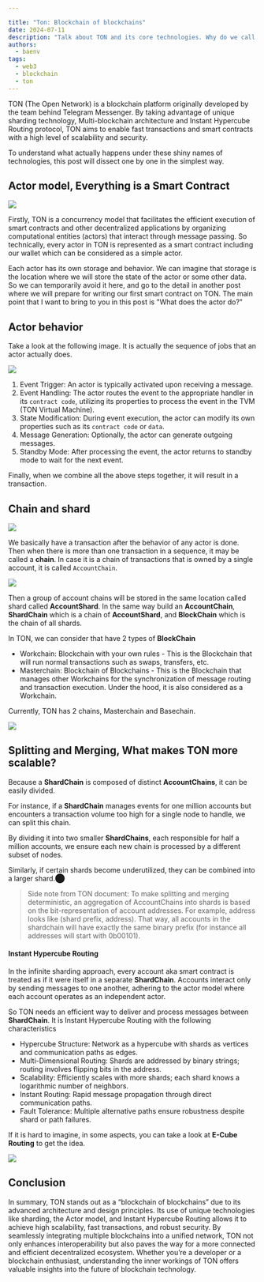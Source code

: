 ```yaml
---

title: "Ton: Blockchain of blockchains"
date: 2024-07-11
description: "Talk about TON and its core technologies. Why do we call TON the 'Blockchain of blockchains'?"
authors:
  - baenv
tags:
  - web3
  - blockchain
  - ton
---
```


TON (The Open Network) is a blockchain platform originally developed by the team behind Telegram Messenger. By taking advantage of unique sharding technology, Multi-blockchain architecture and Instant Hypercube Routing protocol, TON aims to enable fast transactions and smart contracts with a high level of scalability and security.

To understand what actually happens under these shiny names of technologies, this post will dissect one by one in the simplest way.

## Actor model, Everything is a Smart Contract

![](assets/ton_blockchain_of_blockchains_ton-actor-model.webp)

Firstly, TON is a concurrency model that facilitates the efficient execution of smart contracts and other decentralized applications by organizing computational entities (actors) that interact through message passing. So technically, every actor in TON is represented as a smart contract including our wallet which can be considered as a simple actor.

Each actor has its own storage and behavior. We can imagine that storage is the location where we will store the state of the actor or some other data. So we can temporarily avoid it here, and go to the detail in another post where we will prepare for writing our first smart contract on TON. The main point that I want to bring to you in this post is "What does the actor do?"

## Actor behavior

Take a look at the following image. It is actually the sequence of jobs that an actor actually does.

![](assets/ton_blockchain_of_blockchains_ton-actor-behavior.webp)

1. Event Trigger: An actor is typically activated upon receiving a message.
2. Event Handling: The actor routes the event to the appropriate handler in its `contract code`, utilizing its properties to process the event in the TVM (TON Virtual Machine).
3. State Modification: During event execution, the actor can modify its own properties such as its `contract code` or `data`.
4. Message Generation: Optionally, the actor can generate outgoing messages.
5. Standby Mode: After processing the event, the actor returns to standby mode to wait for the next event.

Finally, when we combine all the above steps together, it will result in a transaction.

## Chain and shard

![](assets/ton_blockchain_of_blockchains_ton_chain_of_txs.webp)

We basically have a transaction after the behavior of any actor is done. Then when there is more than one transaction in a sequence, it may be called a **chain**. In case it is a chain of transactions that is owned by a single account, it is called `AccountChain`.

![](assets/ton_blockchain_of_blockchains_ton_account_chain.webp)

Then a group of account chains will be stored in the same location called shard called **AccountShard**. In the same way build an **AccountChain**, **ShardChain** which is a chain of **AccountShard**, and **BlockChain** which is the chain of all shards.

In TON, we can consider that have 2 types of **BlockChain**

- Workchain: Blockchain with your own rules - This is the Blockchain that will run normal transactions such as swaps, transfers, etc.
- Masterchain: Blockchain of Blockchains - This is the Blockchain that manages other Workchains for the synchronization of message routing and transaction execution. Under the hood, it is also considered as a Workchain.

Currently, TON has 2 chains, Masterchain and Basechain.

![](assets/ton_blockchain_of_blockchains_ton_blockchain.webp)

## Splitting and Merging, What makes TON more scalable?

Because a **ShardChain** is composed of distinct **AccountChains**, it can be easily divided.

For instance, if a **ShardChain** manages events for one million accounts but encounters a transaction volume too high for a single node to handle, we can split this chain.

By dividing it into two smaller **ShardChains**, each responsible for half a million accounts, we ensure each new chain is processed by a different subset of nodes.

Similarly, if certain shards become underutilized, they can be combined into a larger shard.​⬤

> Side note from TON document: To make splitting and merging deterministic, an aggregation of AccountChains into shards is based on the bit-representation of account addresses. For example, address looks like (shard prefix, address). That way, all accounts in the shardchain will have exactly the same binary prefix (for instance all addresses will start with 0b00101).

#### Instant Hypercube Routing

In the infinite sharding approach, every account aka smart contract is treated as if it were itself in a separate **ShardChain**. Accounts interact only by sending messages to one another, adhering to the actor model where each account operates as an independent actor.

So TON needs an efficient way to deliver and process messages between **ShardChain**. It is Instant Hypercube Routing with the following characteristics

- Hypercube Structure: Network as a hypercube with shards as vertices and communication paths as edges.
- Multi-Dimensional Routing: Shards are addressed by binary strings; routing involves flipping bits in the address.
- Scalability: Efficiently scales with more shards; each shard knows a logarithmic number of neighbors.
- Instant Routing: Rapid message propagation through direct communication paths.
- Fault Tolerance: Multiple alternative paths ensure robustness despite shard or path failures.

If it is hard to imagine, in some aspects, you can take a look at **E-Cube Routing** to get the idea.

![](assets/ton_blockchain_of_blockchains_e_cute_routing.webp)

## Conclusion

In summary, TON stands out as a “blockchain of blockchains” due to its advanced architecture and design principles. Its use of unique technologies like sharding, the Actor model, and Instant Hypercube Routing allows it to achieve high scalability, fast transactions, and robust security. By seamlessly integrating multiple blockchains into a unified network, TON not only enhances interoperability but also paves the way for a more connected and efficient decentralized ecosystem. Whether you’re a developer or a blockchain enthusiast, understanding the inner workings of TON offers valuable insights into the future of blockchain technology.
